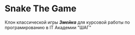 # Snake The Game
Клон классической игры ***Змейка*** для курсовой работы по програмированию в IT Академии "ШАГ"
